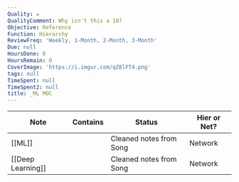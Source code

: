 ```yaml
---
Quality: ★
QualityComment: Why isn't this a 10?
Objective: Reference
Function: Hierarchy
ReviewFreq: 'Weekly, 1-Month, 2-Month, 3-Month'
Due: null
HoursDone: 0
HoursRemain: 0
CoverImage: 'https://i.imgur.com/qZ8lFT4.png'
tags: null
TimeSpent: null
TimeSpent2: null
title: _ML MOC
---
```



| Note              | Contains | Status                  | Hier or Net? |
| ----------------- | -------- | ----------------------- | ------------ |
| [[ML]]            |          | Cleaned notes from Song | Network      |
| [[Deep Learning]] |          | Cleaned notes from Song | Network      |










